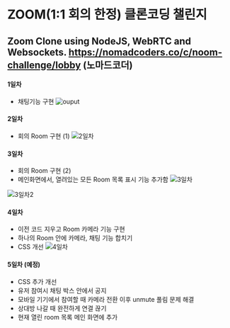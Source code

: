# ZOOM(1:1 회의 한정) 클론코딩 챌린지

Zoom Clone using NodeJS, WebRTC and Websockets.
https://nomadcoders.co/c/noom-challenge/lobby
(노마드코더)
---------------

#### 1일차
+ 채팅기능 구현
![ouput](https://user-images.githubusercontent.com/74031620/150807925-65eb0afc-ba02-4af1-bc84-2012b430848b.png)


#### 2일차
+ 회의 Room 구현 (1)
![2일차](https://user-images.githubusercontent.com/74031620/151165020-722eb236-8be2-49fc-b620-6b084958cf4b.png)


#### 3일차
+ 회의 Room 구현 (2)
+ 메인화면에서, 열려있는 모든 Room 목록 표시 기능 추가함
![3일차](https://user-images.githubusercontent.com/74031620/151685941-6f7d50ef-cfbc-4448-8542-537068659b34.png)

![3일차2](https://user-images.githubusercontent.com/74031620/151685942-f4daad4c-9c28-451f-8d37-dd1f55d3d2e8.png)


#### 4일차
+ 이전 코드 지우고 Room 카메라 기능 구현
+ 하나의 Room 안에 카메라, 채팅 기능 합치기
+ CSS 개선
![4일차](https://user-images.githubusercontent.com/74031620/151702383-acf33aab-c73c-4368-a93e-654e4afb743c.png)


#### 5일차 (예정)
+ CSS 추가 개선
+ 유저 참여시 채팅 박스 안에서 공지
+ 모바일 기기에서 참여할 때 카메라 전환 이후 unmute 풀림 문제 해결
+ 상대방 나갈 때 완전하게 연결 끊기
+ 현재 열린 room 목록 메인 화면에 추가